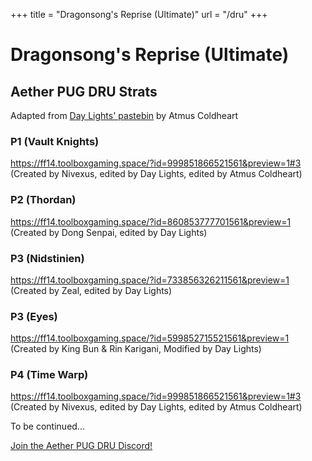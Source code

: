 +++
title = "Dragonsong's Reprise (Ultimate)"
url = "/dru"
+++

# Dragonsong's Reprise (Ultimate)

## Aether PUG DRU Strats
Adapted from [Day Lights' pastebin](https://pastebin.com/McvYzCxb) by Atmus Coldheart

### P1 (Vault Knights)
https://ff14.toolboxgaming.space/?id=999851866521561&preview=1#3 (Created by Nivexus, edited by Day Lights, edited by Atmus Coldheart)
 
### P2 (Thordan)
https://ff14.toolboxgaming.space/?id=860853777701561&preview=1 (Created by Dong Senpai, edited by Day Lights)
 
### P3 (Nidstinien)
https://ff14.toolboxgaming.space/?id=733856326211561&preview=1 (Created by Zeal, edited by Day Lights)
 
### P3 (Eyes)
https://ff14.toolboxgaming.space/?id=599852715521561&preview=1 (Created by King Bun & Rin Karigani, Modified by Day Lights)
 
### P4 (Time Warp)
https://ff14.toolboxgaming.space/?id=999851866521561&preview=1#3 (Created by Nivexus, edited by Day Lights, edited by Atmus Coldheart)

To be continued...

[Join the Aether PUG DRU Discord!](https://discord.gg/5Bjb6QCDGM)
